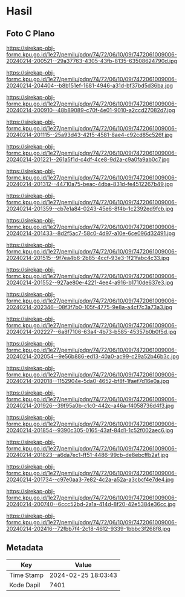 # Hasil

## Foto C Plano

https://sirekap-obj-formc.kpu.go.id/1e27/pemilu/pdpr/74/72/06/10/09/7472061009006-20240214-200521--29a37763-4305-43fb-8135-63508624790d.jpg

https://sirekap-obj-formc.kpu.go.id/1e27/pemilu/pdpr/74/72/06/10/09/7472061009006-20240214-204404--b8b151ef-1681-4946-a31d-bf37bd5d36ba.jpg

https://sirekap-obj-formc.kpu.go.id/1e27/pemilu/pdpr/74/72/06/10/09/7472061009006-20240214-200910--48b89089-c70f-4e01-9010-a2ccd27082d7.jpg

https://sirekap-obj-formc.kpu.go.id/1e27/pemilu/pdpr/74/72/06/10/09/7472061009006-20240214-201115--25a93d43-42f5-4581-8ae4-c92cd85c526f.jpg

https://sirekap-obj-formc.kpu.go.id/1e27/pemilu/pdpr/74/72/06/10/09/7472061009006-20240214-201221--261a5f1d-c4df-4ce8-9d2a-c9a0fa9ab0c7.jpg

https://sirekap-obj-formc.kpu.go.id/1e27/pemilu/pdpr/74/72/06/10/09/7472061009006-20240214-201312--44710a75-beac-4dba-831d-fe4512267b49.jpg

https://sirekap-obj-formc.kpu.go.id/1e27/pemilu/pdpr/74/72/06/10/09/7472061009006-20240214-201359--cb7e1a84-0243-45e6-8f4b-1c2392ed9fcb.jpg

https://sirekap-obj-formc.kpu.go.id/1e27/pemilu/pdpr/74/72/06/10/09/7472061009006-20240214-201433--8d2f5ac7-58c0-4d97-a10e-6ce096d32491.jpg

https://sirekap-obj-formc.kpu.go.id/1e27/pemilu/pdpr/74/72/06/10/09/7472061009006-20240214-201515--9f7ea4b6-2b85-4ccf-93e3-1f21fabc4c33.jpg

https://sirekap-obj-formc.kpu.go.id/1e27/pemilu/pdpr/74/72/06/10/09/7472061009006-20240214-201552--927ae80e-4221-4ee4-a916-b1710de637e3.jpg

https://sirekap-obj-formc.kpu.go.id/1e27/pemilu/pdpr/74/72/06/10/09/7472061009006-20240214-202346--08f3f7b0-105f-4775-9e8a-a4cf7c3a73a3.jpg

https://sirekap-obj-formc.kpu.go.id/1e27/pemilu/pdpr/74/72/06/10/09/7472061009006-20240214-202227--6a8f7106-63a4-4b73-b585-45357b0b0f5d.jpg

https://sirekap-obj-formc.kpu.go.id/1e27/pemilu/pdpr/74/72/06/10/09/7472061009006-20240214-202054--9e56b886-ed13-40a0-ac99-c29a52b46b3c.jpg

https://sirekap-obj-formc.kpu.go.id/1e27/pemilu/pdpr/74/72/06/10/09/7472061009006-20240214-202018--1152904e-5da0-4652-bf8f-1faef7d16e0a.jpg

https://sirekap-obj-formc.kpu.go.id/1e27/pemilu/pdpr/74/72/06/10/09/7472061009006-20240214-201926--39f95a0b-c1c0-442c-a46a-f4058736d4f3.jpg

https://sirekap-obj-formc.kpu.go.id/1e27/pemilu/pdpr/74/72/06/10/09/7472061009006-20240214-201854--9390c305-0165-43af-84d1-1c52f002aec6.jpg

https://sirekap-obj-formc.kpu.go.id/1e27/pemilu/pdpr/74/72/06/10/09/7472061009006-20240214-201823--a6da7ec1-ff51-4486-99cb-de8ebcffb2af.jpg

https://sirekap-obj-formc.kpu.go.id/1e27/pemilu/pdpr/74/72/06/10/09/7472061009006-20240214-201734--c97e0aa3-7e82-4c2a-a52a-a3cbcf4e7de4.jpg

https://sirekap-obj-formc.kpu.go.id/1e27/pemilu/pdpr/74/72/06/10/09/7472061009006-20240214-200740--6ccc52bd-2a1a-414d-8f20-42e5384e36cc.jpg

https://sirekap-obj-formc.kpu.go.id/1e27/pemilu/pdpr/74/72/06/10/09/7472061009006-20240214-202416--72fbb7f4-2c18-4612-9339-1bbbc3f268f8.jpg


## Metadata

| Key        | Value               |
| ---------- | ------------------- |
| Time Stamp | 2024-02-25 18:03:43 |
| Kode Dapil | 7401                |



